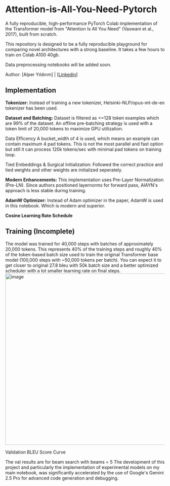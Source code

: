 # Attention-is-All-You-Need-Pytorch
A fully reproducible, high-performance PyTorch Colab implementation of the Transformer model from "Attention Is All You Need" (Vaswani et al., 2017), built from scratch.

This repository is designed to be a fully reproducible playground for comparing novel architectures with a strong baseline. It takes a few hours to train on Colab A100 40gb.

Data preprocessing notebooks will be added soon.

Author: [Alper Yıldırım] | [[Linkedin](https://www.linkedin.com/in/alper-yildirim-8b6b6a228/)]

## Implementation

**Tokenizer:** Instead of training a new tokenizer, Helsinki-NLP/opus-mt-de-en tokenizer has been used.

**Dataset and Batching:** Dataset is filtered as <=128 token examples which are 99% of the dataset. An offline pre-batching strategy is used with a token limit of 20,000 tokens to maximize GPU utilization.

Data Efficency A bucket_width of 4 is used, which means an example can contain maximum 4 pad tokens. This is not the most parallel and fast option but still it can process 120k tokens/sec with minimal pad tokens on training loop.

Tied Embeddings & Surgical Initialization: Followed the correct practice and tied weights and other weights are initialized seperately.

**Modern Enhancements:** This implementation uses Pre-Layer Normalization (Pre-LN). Since authors positioned layernorms for forward pass, AIAYN's approach is less stable during training.

**AdamW Optimizer:** Instead of Adam optimizer in the paper, AdamW is used in this notebook. Which is modern and superior.

**Cosine Learning Rate Schedule** 

## Training (Incomplete)

The model was trained for 40,000 steps with batches of approximately 20,000 tokens. This represents 40% of the training steps and roughly 40% of the token-based batch size used to train the original Transformer base model (100,000 steps with ~50,000 tokens per batch).
You can expect it to get closer to original 27.8 bleu with 50k batch size and a better optimized scheduler with a lot smaller learning rate on final steps.
<img width="943" height="541" alt="image" src="https://github.com/user-attachments/assets/d4cdf39d-5bc1-48fb-9265-4fcdee73cddd" />


Validation BLEU Score Curve

The val results are for beam search with beams = 5
The development of this project and particularly the implementation of experimental models on my main notebook, was significantly accelerated by the use of Google's Gemini 2.5 Pro for advanced code generation and debugging.
